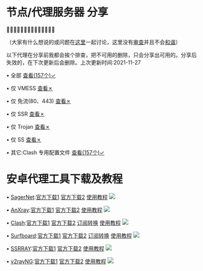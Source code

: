 # 节点/代理服务器 分享
🍆🍆🍆🍆🍆🍆🍆🍆🍆🍆🍆🍆🍆🍆

 （大家有什么想说的或问题在[这里](https://github.com/OVOJKzzZ/test/discussions)一起讨论，这里没有[审查](https://zh.m.wikipedia.org/wiki/%E4%B8%AD%E5%8D%8E%E4%BA%BA%E6%B0%91%E5%85%B1%E5%92%8C%E5%9B%BD%E5%AE%A1%E6%9F%A5%E5%88%B6%E5%BA%A6)并且不会[和谐](https://zh.m.wikipedia.org/wiki/%E6%B2%B3%E8%9F%B9_(%E7%B6%B2%E8%B7%AF%E7%94%A8%E8%AA%9E))）

  以下代理在分享前我都会挨个排查，把不可用的删除，只会分享出可用的。分享后失效的，在下次更新后会删除。上次更新时间:2021-11-27

• 全部 [查看(157个)✓](https://raw.githubusercontent.com/OVOJKzzZ/test/main/all)

• 仅 VMESS [查看✗](https://raw.githubusercontent.com/OVOJKzzZ/test/main/vmess)

• 仅 免流(80、443)  [查看✗]()

• 仅 SSR [查看✗](https://raw.githubusercontent.com/OVOJKzzZ/test/main/ssr)

• 仅 Trojan [查看✗](https://raw.githubusercontent.com/OVOJKzzZ/test/main/Trojan)

• 仅 SS [查看✗](https://raw.githubusercontent.com/OVOJKzzZ/test/main/ss)

• 其它:Clash 专用配置文件 [查看(157个)✓](https://raw.githubusercontent.com/OVOJKzzZ/test/main/Clash.yaml)
# 安卓代理工具下载及教程
• [SagerNet](https://github.com/SagerNet/SagerNet):[官方下载1](https://github.com/SagerNet/SagerNet/releases/download/0.5-rc25/SN-0.5-rc25-arm64-v8a.apk)   [官方下载2](https://github.com/SagerNet/SagerNet/releases)   [使用教程](https://raw.githubusercontent.com/OVOJKzzZ/test/main/google)
![](https://raw.githubusercontent.com/OVOJKzzZ/test/main/SagerNet2.jpg)

• [AnXray](https://github.com/XTLS/AnXray):[官方下载1](https://github.com/XTLS/AnXray/releases/download/0.4-rc06/AX-0.4-rc06-arm64-v8a.apk)  [官方下载2](https://github.com/XTLS/AnXray/releases)  [使用教程](https://raw.githubusercontent.com/OVOJKzzZ/test/main/google)
![](https://raw.githubusercontent.com/OVOJKzzZ/test/main/AnXray.jpg)

• [Clash](https://github.com/Kr328/ClashForAndroid):[官方下载1](https://github.com/Kr328/ClashForAndroid/releases/download/v2.4.14/cfa-2.4.14-foss-arm64-v8a-release.apk)  [官方下载2](https://github.com/Kr328/ClashForAndroid/releases)  [订阅转换](https://acl4ssr-sub.github.io/)   [使用教程](https://raw.githubusercontent.com/OVOJKzzZ/test/main/google)
![](https://raw.githubusercontent.com/OVOJKzzZ/test/main/clash.jpg)

• [Surfboard](https://manual.getsurfboard.com/):[官方下载1](https://github.com/OVOJKzzZ/test/releases/download/surfboard/Surfboard-2.5.5.apk)  [官方下载2](https://github.com/OVOJKzzZ/test/releases/tag/surfboard)  [订阅转换](https://acl4ssr-sub.github.io/)   [使用教程](https://raw.githubusercontent.com/OVOJKzzZ/test/main/google)
![](https://raw.githubusercontent.com/OVOJKzzZ/test/main/surfboard.jpg)

• [SSRRAY](https://github.com/xxf098/shadowsocksr-v2ray-trojan-android):[官方下载1](https://github.com/xxf098/shadowsocksr-v2ray-trojan-android/releases/download/v3.8.14/ssrray-release-3.8.14.apk)  [官方下载2](https://github.com/xxf098/shadowsocksr-v2ray-trojan-android/releases)   [使用教程](https://raw.githubusercontent.com/OVOJKzzZ/test/main/google)
![](https://raw.githubusercontent.com/OVOJKzzZ/test/main/SsrRay.jpg)

• [v2rayNG](https://github.com/2dust/v2rayNG):[官方下载1](https://github.com/2dust/v2rayNG/releases/download/1.6.26/v2rayNG_1.6.26_arm64-v8a.apk)  [官方下载2](https://github.com/2dust/v2rayNG/releases)  [使用教程](https://raw.githubusercontent.com/OVOJKzzZ/test/main/google)
![](https://raw.githubusercontent.com/OVOJKzzZ/test/main/v2rayNg.jpg)
